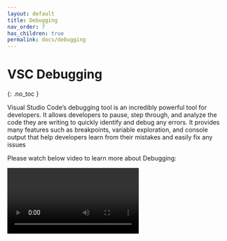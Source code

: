 ```yaml
---
layout: default
title: Debugging
nav_order: 7
has_children: true
permalink: docs/debugging
---
```


# VSC Debugging
{: .no_toc }


Visual Studio Code’s debugging tool is an incredibly powerful tool for developers. It allows developers to pause, step through, and analyze the code they are writing to quickly identify and debug any errors. It provides many features such as breakpoints, variable exploration, and console output that help developers learn from their mistakes and easily fix any issues


Please watch below video to learn more about Debugging:


<video src="https://cityuseattle.github.io/docs/debugging/How_To_Use_DebuggingTools.mp4" controls="controls" style="max-width: 730px;">
</video>










